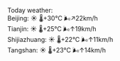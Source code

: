 Today weather:  
Beijing: ☀️   🌡️+30°C 🌬️↗22km/h  
Tianjin: ☀️   🌡️+25°C 🌬️↑19km/h  
Shijiazhuang: ☀️   🌡️+22°C 🌬️↑11km/h  
Tangshan: ☀️   🌡️+23°C 🌬️↑14km/h  
